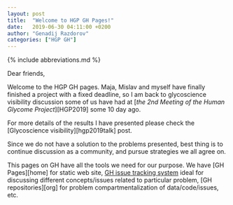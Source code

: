 ```yaml
---
layout: post
title:  "Welcome to HGP GH Pages!"
date:   2019-06-30 04:11:00 +0200
author: "Genadij Razdorov"
categories: ["HGP GH"]
---
```

{% include abbreviations.md %}

Dear friends,

Welcome to the HGP GH pages. Maja, Mislav and myself have finally finished a
project with a fixed deadline, so I am back to glycoscience visibility
discussion some of us have had at [*the 2nd Meeting of the Human Glycome
Project*][HGP2019] some 10 day ago. <!--more-->

For more details of the results I have presented please check the 
[Glycoscience visibility][hgp2019talk] post.

Since we do not have a solution to the problems presented, best thing is to
continue discussion as a community, and pursue strategies we all agree on.

This pages on GH have all the tools we need for our purpose.
We have [GH Pages][home] for static web site, [GH issue tracking
system][issues] ideal for discussing different concepts/issues related to
particular problem, [GH repositories][org] for problem compartmentalization of
data/code/issues, etc.


[issues]: https://github.com/the-human-glycome-project/visibility/issues
